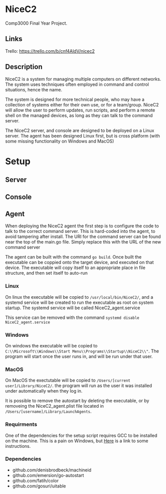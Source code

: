 # NiceC2
Comp3000 Final Year Project.


## Links 

Trello: https://trello.com/b/cnf4AldV/nicec2 

## Description 

NiceC2 is a system for managing multiple computers on different networks. The system uses techniques often employed in command and control situations, hence the name. 

The system is designed for more technical people, who may have a collection of systems either for their own use, or for a team/group. NiceC2 will allow the user to perform updates, run scripts, and perform a remote shell on the managed devices, as long as they can talk to the command server. 

The NiceC2 server, and console are designed to be deployed on a Linux server. The agent has been designed Linux first, but is cross platform (with some missing functionality on Windows and MacOS)


# Setup 

## Server 


## Console




## Agent 

When deploying the NiceC2 agent the first step is to configure the code to talk to the correct command server. This is hard-coded into the agent, to avoid tampering after install. The URl for the command server can be found near the top of the main.go file. Simply replace this with the URL of the new command server

The agent can be built with the command `go build`. Once built the executable can be coppied onto the target device, and executed on that device. The executable will copy itself to an appropriate place in file structure, and then set itself to auto-run 

### Linux
On linux the executable will be copied to `/usr/local/bin/NiceC2/`, and a systemd service will be created to run the executable as root on system startup. The systemd service will be called NiceC2_agent.service

This service can be removed with the command `systemd disable NiceC2_agent.service`
### Windows 

On windows the executable will be copied to `C:\\Microsoft\\Windows\\Start Menu\\Programs\\Startup\\NiceC2\\"`. The program will start once the user runs in, and will be run under that user. 

### MacOS 
On MacOS the exectutable will be copied to `/Users/[current user]/Library/NiceC2/`. the program will run as the user it was installed under automatically when they log in. 

It is possible to remove the autostart by deleting the executable, or by removeing the NiceC2_agent.plist file located in `/Users/[username]/Library/LaunchAgents`. 




### Requirments 

One of the dependencies for the setup script requires GCC to be installed on the machine. This is a pain on Windows, but [Here](https://code.visualstudio.com/docs/cpp/config-mingw) is a link to some instructions.  

### Dependencies 
- github.com/denisbrodbeck/machineid
- github.com/emersion/go-autostart
- github.com/fatih/color
- github.com/gosuri/uitable


